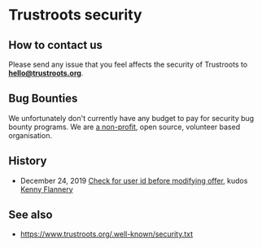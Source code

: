 # Trustroots security

## How to contact us

Please send any issue that you feel affects the
security of Trustroots to **hello@trustroots.org**.

## Bug Bounties

We unfortunately don't currently have any budget to pay for security bug bounty programs. We are [a non-profit](https://www.trustroots.org/foundation), open source, volunteer based organisation.

## History

- December 24, 2019 [Check for user id before modifying offer](https://github.com/Trustroots/trustroots/pull/1011), kudos [Kenny Flannery](https://github.com/kenflannery)

## See also

- https://www.trustroots.org/.well-known/security.txt
